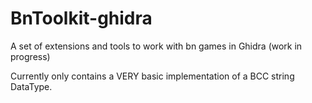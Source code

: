 # BnToolkit-ghidra
A set of extensions and tools to work with bn games in Ghidra (work in progress)

Currently only contains a VERY basic implementation of a BCC string DataType.
